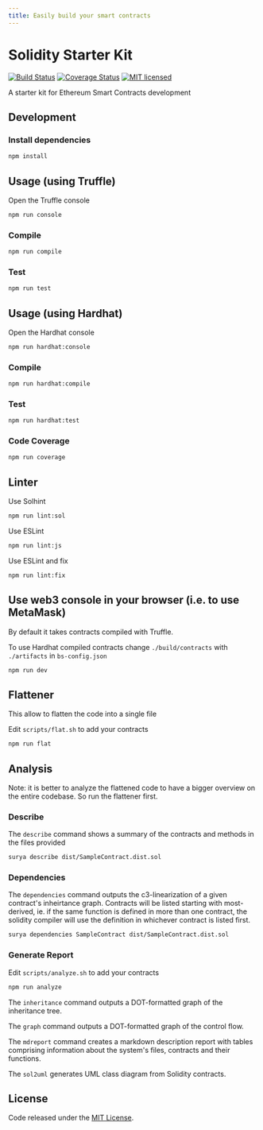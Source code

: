 ```yaml
---
title: Easily build your smart contracts
---
```


# Solidity Starter Kit

[![Build Status](https://travis-ci.com/vittominacori/solidity-starter-kit.svg?branch=master)](https://travis-ci.com/vittominacori/solidity-starter-kit)
[![Coverage Status](https://coveralls.io/repos/github/vittominacori/solidity-starter-kit/badge.svg)](https://coveralls.io/github/vittominacori/solidity-starter-kit)
[![MIT licensed](https://img.shields.io/github/license/vittominacori/solidity-starter-kit.svg)](https://github.com/vittominacori/solidity-starter-kit/blob/master/LICENSE)


A starter kit for Ethereum Smart Contracts development


## Development

### Install dependencies

```bash
npm install
```

## Usage (using Truffle)

Open the Truffle console

```bash
npm run console
```

### Compile

```bash
npm run compile
```

### Test

```bash
npm run test
```

## Usage (using Hardhat)

Open the Hardhat console

```bash
npm run hardhat:console
```

### Compile

```bash
npm run hardhat:compile
```

### Test

```bash
npm run hardhat:test
```

### Code Coverage

```bash
npm run coverage
```

## Linter

Use Solhint

```bash
npm run lint:sol
```

Use ESLint

```bash
npm run lint:js
```

Use ESLint and fix

```bash
npm run lint:fix
```

## Use web3 console in your browser (i.e. to use MetaMask)

By default it takes contracts compiled with Truffle.

To use Hardhat compiled contracts change `./build/contracts` with `./artifacts` in `bs-config.json`

```bash
npm run dev
```

## Flattener

This allow to flatten the code into a single file

Edit `scripts/flat.sh` to add your contracts

```bash
npm run flat
```

## Analysis

Note: it is better to analyze the flattened code to have a bigger overview on the entire codebase. So run the flattener first.

### Describe

The `describe` command shows a summary of the contracts and methods in the files provided

```bash
surya describe dist/SampleContract.dist.sol
```

### Dependencies

The `dependencies` command outputs the c3-linearization of a given contract's inheirtance graph. Contracts will be listed starting with most-derived, ie. if the same function is defined in more than one contract, the solidity compiler will use the definition in whichever contract is listed first.

```bash
surya dependencies SampleContract dist/SampleContract.dist.sol
```
### Generate Report

Edit `scripts/analyze.sh` to add your contracts

```bash
npm run analyze
```

The `inheritance` command outputs a DOT-formatted graph of the inheritance tree.

The `graph` command outputs a DOT-formatted graph of the control flow.

The `mdreport` command creates a markdown description report with tables comprising information about the system's files, contracts and their functions.

The `sol2uml` generates UML class diagram from Solidity contracts.

## License

Code released under the [MIT License](https://github.com/vittominacori/solidity-starter-kit/blob/master/LICENSE).
